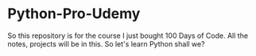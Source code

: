 # Python-Pro-Udemy
So this repository is for the course I just bought 100 Days of Code.
All the notes, projects will be in this.
So let's learn Python shall we?